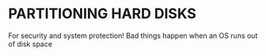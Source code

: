 # PARTITIONING HARD DISKS
For security and system protection!
Bad things happen when an OS runs out of disk space
